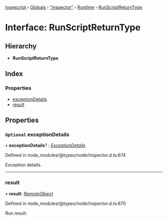 [typescript](../README.md) › [Globals](../globals.md) › ["inspector"](../modules/_inspector_.md) › [Runtime](../modules/_inspector_.runtime.md) › [RunScriptReturnType](_inspector_.runtime.runscriptreturntype.md)

# Interface: RunScriptReturnType

## Hierarchy

* **RunScriptReturnType**

## Index

### Properties

* [exceptionDetails](_inspector_.runtime.runscriptreturntype.md#optional-exceptiondetails)
* [result](_inspector_.runtime.runscriptreturntype.md#result)

## Properties

### `Optional` exceptionDetails

• **exceptionDetails**? : *[ExceptionDetails](_inspector_.runtime.exceptiondetails.md)*

Defined in node_modules/@types/node/inspector.d.ts:674

Exception details.

___

###  result

• **result**: *[RemoteObject](_inspector_.runtime.remoteobject.md)*

Defined in node_modules/@types/node/inspector.d.ts:670

Run result.
